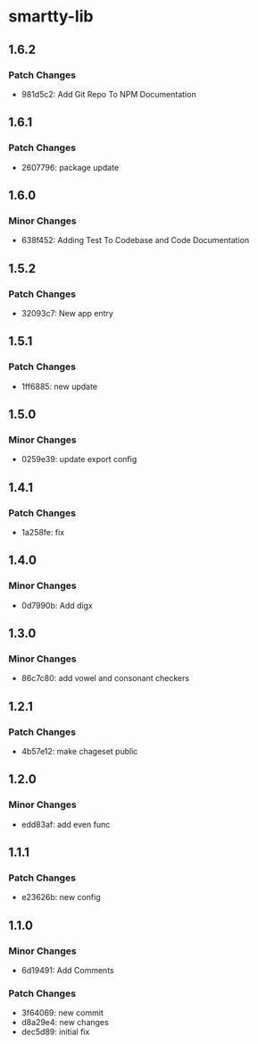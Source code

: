 # smartty-lib

## 1.6.2

### Patch Changes

- 981d5c2: Add Git Repo To NPM Documentation

## 1.6.1

### Patch Changes

- 2607796: package update

## 1.6.0

### Minor Changes

- 638f452: Adding Test To Codebase and Code Documentation

## 1.5.2

### Patch Changes

- 32093c7: New app entry

## 1.5.1

### Patch Changes

- 1ff6885: new update

## 1.5.0

### Minor Changes

- 0259e39: update export config

## 1.4.1

### Patch Changes

- 1a258fe: fix

## 1.4.0

### Minor Changes

- 0d7990b: Add digx

## 1.3.0

### Minor Changes

- 86c7c80: add vowel and consonant checkers

## 1.2.1

### Patch Changes

- 4b57e12: make chageset public

## 1.2.0

### Minor Changes

- edd83af: add even func

## 1.1.1

### Patch Changes

- e23626b: new config

## 1.1.0

### Minor Changes

- 6d19491: Add Comments

### Patch Changes

- 3f64069: new commit
- d8a29e4: new changes
- dec5d89: initial fix
